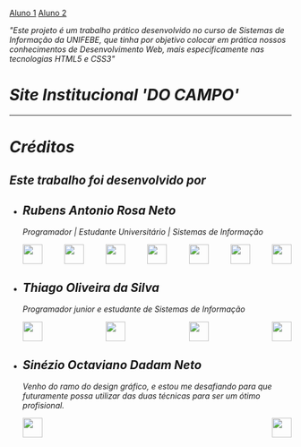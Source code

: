 <a href="#aluno1">Aluno 1</a>
<a href="#aluno2">Aluno 2</a>
<a href="#aluno3"></a>

<!--Apresentação-->
<p><i>"Este projeto é um trabalho prático desenvolvido no curso de Sistemas de Informação da UNIFEBE, que tinha por objetivo colocar em prática nossos conhecimentos de Desenvolvimento Web, mais especificamente nas tecnologias HTML5 e CSS3"</p>
<h1><strong>Site Institucional 'DO CAMPO'</strong></h1>
<hr>

<!--Integrantes-->
<h1>Créditos</h1>
<h2>Este trabalho foi desenvolvido por</h2>
<ul>
    <li>
        <h2 id="aluno1">Rubens Antonio Rosa Neto</h2>
        <p>Programador | Estudante Universitário | Sistemas de Informação</p>
        <div style="display:flex; justify-content: space-between;">
            <!--Github-->
            <a href="https://github.com/rubensantoniorosa2704" target="_blank"><img src="https://cdn3.iconfinder.com/data/icons/popular-services-brands/512/github-512.png" style="height:35px;"></a>
            <!--Linkedin-->
            <a href="https://www.linkedin.com/in/rubens-rosa-a927081b4/" target="_blank"><img src="https://static-00.iconduck.com/assets.00/linkedin-icon-2048x2048-ya5g47j2.png" style="height:35px;"></a>
            <!--Medium-->
            <a href="https://medium.com/@rubensrosaneto27" target="_blank"><img src="https://cdn-icons-png.flaticon.com/128/2504/2504925.png" style="height:35px;"></a>
            <!--Email-->
            <a href="mailto:rubensrosaneto27@gmail.com" target="_blank"><img src="https://cdn0.iconfinder.com/data/icons/apple-apps/100/Apple_Mail-512.png" style="height:35px;"></a>
            <!--Email Unifebe-->
            <a href="mailto:rubens.rosa@unifebe.edu.br" target="_blank"><img src="https://www.unifebe.edu.br/site/wp-content/uploads/unifebe.png" style="height:35px;"></a>
            <!--Instagram-->
            <a href="https://www.instagram.com/rubensrosa2704/" target="_blank"><img src="https://cdn-icons-png.flaticon.com/512/174/174855.png" style="height:35px;"></a>
            <!--WhatsApp-->
            <a href="https://wa.me/5548999654736" target="_blank"><img src="https://imagepng.org/wp-content/uploads/2017/08/whatsapp-icone-2.png" style="height:35px;"></a>
        </div>
    </li>
    <li>
        <h2 id="aluno2">Thiago Oliveira da Silva</h2>
        <p>Programador junior e estudante de Sistemas de Informação</p>
        <div style="display:flex; justify-content: space-between;">
            <!--Github-->
            <a href="https://github.com/Thiagox27" target="_blank"><img src="https://cdn3.iconfinder.com/data/icons/popular-services-brands/512/github-512.png" style="height:35px;"</a>
            <!--Linkedin-->
            <a href="https://www.linkedin.com/in/thiago-oliveira-da-silva-515184166/" target="_blank"><img src="https://static-00.iconduck.com/assets.00/linkedin-icon-2048x2048-ya5g47j2.png" style="height:35px;"></a>
            <!--Email Unifebe-->
            <a href="mailto:thiago@unifebe.edu.br" target="_blank"><img src="https://www.unifebe.edu.br/site/wp-content/uploads/unifebe.png" style="height:35px;"></a>
            <!--Email-->
            <a href="mailto:thiagoxoliveira23@gmail.com" target="_blank"><img src="https://cdn0.iconfinder.com/data/icons/apple-apps/100/Apple_Mail-512.png" style="height:35px;"></a>
        </div>
    </li>
    <li>
        <h2 id="aluno3">Sinézio Octaviano Dadam Neto</h2>
        <p>Venho do ramo do design gráfico, e estou me desafiando para que futuramente possa utilizar das duas técnicas para ser um ótimo profisional.</p>
        <div style="display:flex; justify-content: space-between;">
            <!--Github-->
            <a href="https://github.com/nezo-nezo" target="_blank"><img src="https://cdn3.iconfinder.com/data/icons/popular-services-brands/512/github-512.png" style="height:35px;"</a>
            <!--Email Unifebe-->
            <a href="mailto:sinezio.dadam@unifebe.edu.br" target="_blank"><img src="https://www.unifebe.edu.br/site/wp-content/uploads/unifebe.png" style="height:35px;"></a>
        </div>
    </li>
</ul>
